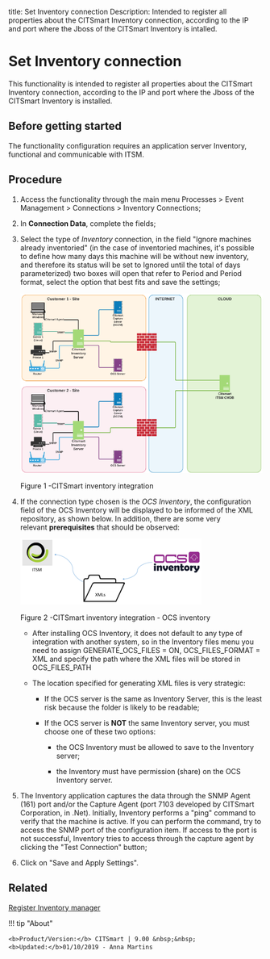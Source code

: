 title: Set Inventory connection
Description: Intended to register all properties about the CITSmart Inventory connection, according to the IP and port where the Jboss of the CITSmart Inventory is intalled.
# Set Inventory connection

This functionality is intended to register all properties about the CITSmart
Inventory connection, according to the IP and port where the Jboss of the
CITSmart Inventory is installed.

Before getting started
--------------------------

The functionality configuration requires an application server Inventory,
functional and communicable with ITSM.

Procedure
-------------

1.  Access the functionality through the main menu Processes \> Event Management
    \> Connections \> Inventory Connections;

2.  In **Connection Data**, complete the fields;

3.  Select the type of *Inventory* connection, in the field "Ignore machines
    already inventoried" (in the case of inventoried machines, it's possible to
    define how many days this machine will be without new inventory, and
    therefore its status will be set to Ignored until the total of days
    parameterized) two boxes will open that refer to Period and Period format,
    select the option that best fits and save the settings;

      ![inventory integration](images/inventory-connection-one.png)

       Figure 1 -CITSmart inventory integration

4.  If the connection type chosen is the *OCS Inventory*, the configuration
    field of the OCS Inventory will be displayed to be informed of the XML
    repository, as shown below. In addition, there are some very
    relevant **prerequisites** that should be observed:

       ![inventory integration](images/inventory-connection-two.png)
   

       Figure 2 -CITSmart inventory integration - OCS inventory

       + After installing OCS Inventory, it does not default to any type of
         integration with another system, so in the Inventory files menu you need to
         assign GENERATE_OCS_FILES = ON, OCS_FILES_FORMAT = XML and specify the path
         where the XML files will be stored in OCS_FILES_PATH

       + The location specified for generating XML files is very strategic:

          + If the OCS server is the same as Inventory Server, this is the least
            risk because the folder is likely to be readable;

          + If the OCS server is **NOT** the same Inventory server, you must choose
            one of these two options:

               + the OCS Inventory must be allowed to save to the Inventory server;

               + the Inventory must have permission (share) on the OCS Inventory
                 server.

5.  The Inventory application captures the data through the SNMP Agent (161)
    port and/or the Capture Agent (port 7103 developed by CITSmart Corporation,
    in .Net). Initially, Inventory performs a "ping" command to verify that the
    machine is active. If you can perform the command, try to access the SNMP
    port of the configuration item. If access to the port is not successful,
    Inventory tries to access through the capture agent by clicking the "Test
    Connection" button;

6.  Click on "Save and Apply Settings".

Related
-------

[Register Inventory manager](/en-us/citsmart-platform-8/processes/event/configuration/register-inventory-manager.html)



!!! tip "About"

    <b>Product/Version:</b> CITSmart | 9.00 &nbsp;&nbsp;
    <b>Updated:</b>01/10/2019 - Anna Martins
